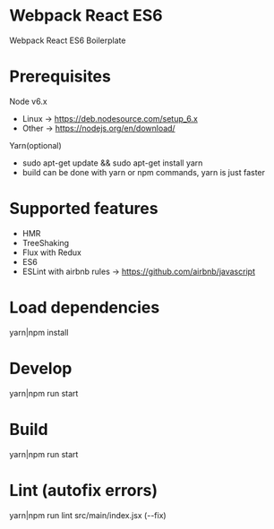 # Webpack React ES6
Webpack React ES6 Boilerplate

# Prerequisites
Node v6.x
- Linux -> https://deb.nodesource.com/setup_6.x
- Other -> https://nodejs.org/en/download/

Yarn(optional)
- sudo apt-get update && sudo apt-get install yarn
- build can be done with yarn or npm commands, yarn is just faster

# Supported features
- HMR
- TreeShaking
- Flux with Redux
- ES6
- ESLint with airbnb rules -> https://github.com/airbnb/javascript

# Load dependencies
yarn|npm install

# Develop
yarn|npm run start

# Build
yarn|npm run start

# Lint (autofix errors)
yarn|npm run lint src/main/index.jsx (--fix)
